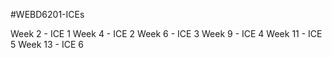 #WEBD6201-ICEs

Week 2   - ICE 1
Week 4   - ICE 2
Week 6   - ICE 3
Week 9   - ICE 4
Week 11  - ICE 5
Week 13  - ICE 6
